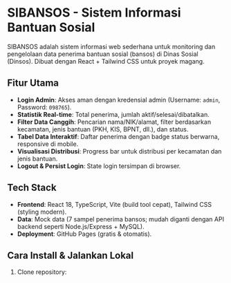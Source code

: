 # SIBANSOS - Sistem Informasi Bantuan Sosial

SIBANSOS adalah sistem informasi web sederhana untuk monitoring dan pengelolaan data penerima bantuan sosial (bansos) di Dinas Sosial (Dinsos). Dibuat dengan React + Tailwind CSS untuk proyek magang.

## Fitur Utama
- **Login Admin**: Akses aman dengan kredensial admin (Username: `admin`, Password: `098765`).
- **Statistik Real-time**: Total penerima, jumlah aktif/selesai/dibatalkan.
- **Filter Data Canggih**: Pencarian nama/NIK/alamat, filter berdasarkan kecamatan, jenis bantuan (PKH, KIS, BPNT, dll.), dan status.
- **Tabel Data Interaktif**: Daftar penerima dengan badge status berwarna, responsive di mobile.
- **Visualisasi Distribusi**: Progress bar untuk distribusi per kecamatan dan jenis bantuan.
- **Logout & Persist Login**: State login tersimpan di browser.

## Tech Stack
- **Frontend**: React 18, TypeScript, Vite (build tool cepat), Tailwind CSS (styling modern).
- **Data**: Mock data (7 sampel penerima bansos; mudah diganti dengan API backend seperti Node.js/Express + MySQL).
- **Deployment**: GitHub Pages (gratis & otomatis).

## Cara Install & Jalankan Lokal
1. Clone repository:  
